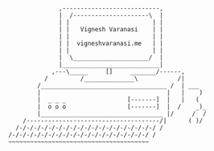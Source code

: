                       ,---------------------------,
                      |  /---------------------\  |
                      | |                       | |
                      | |   Vignesh Varanasi    | |
                      | |                       | |
                      | |  vigneshvaranasi.me   | |
                      | |                       | |
                      |  \_____________________/  |
                      |___________________________|
                    ,---\_____     []     _______/------,
                  /         /______________\           /|
                /___________________________________ /  | ___
                |                                   |   |    )
                |  _ _ _                 [-------]  |   |   (
                |  o o o                 [-------]  |  /    _)_
                |__________________________________ |/     /  /
            /-------------------------------------/|      ( )/
          /-/-/-/-/-/-/-/-/-/-/-/-/-/-/-/-/-/-/-/ /
        /-/-/-/-/-/-/-/-/-/-/-/-/-/-/-/-/-/-/-/ /
        ~~~~~~~~~~~~~~~~~~~~~~~~~~~~~~~~~~~~~~~
